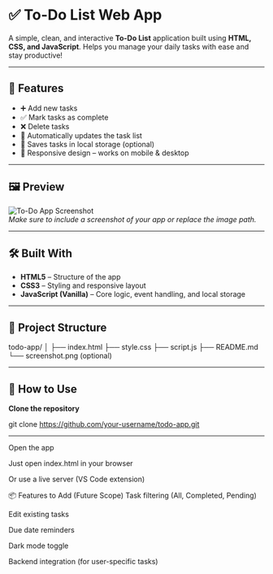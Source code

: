# ✅ To-Do List Web App

A simple, clean, and interactive **To-Do List** application built using **HTML, CSS, and JavaScript**. Helps you manage your daily tasks with ease and stay productive!

---

## 🌟 Features

- ➕ Add new tasks
- ✅ Mark tasks as complete
- ❌ Delete tasks
- 📝 Automatically updates the task list
- 💾 Saves tasks in local storage (optional)
- 📱 Responsive design – works on mobile & desktop

---

## 🖼️ Preview

![To-Do App Screenshot](./screenshot.png)  
*Make sure to include a screenshot of your app or replace the image path.*

---

## 🛠️ Built With

- **HTML5** – Structure of the app  
- **CSS3** – Styling and responsive layout  
- **JavaScript (Vanilla)** – Core logic, event handling, and local storage

---

## 📁 Project Structure

todo-app/
│
├── index.html
├── style.css
├── script.js
├── README.md
└── screenshot.png (optional)

---

## 🚀 How to Use

 **Clone the repository**
   
   git clone https://github.com/your-username/todo-app.git

   ---

   Open the app

Just open index.html in your browser

Or use a live server (VS Code extension)

📦 Features to Add (Future Scope)
Task filtering (All, Completed, Pending)

Edit existing tasks

Due date reminders

Dark mode toggle

Backend integration (for user-specific tasks)



